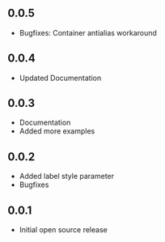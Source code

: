 ## 0.0.5
* Bugfixes: Container antialias workaround

## 0.0.4
* Updated Documentation

## 0.0.3
* Documentation
* Added more examples

## 0.0.2
* Added label style parameter
* Bugfixes

## 0.0.1
* Initial open source release
